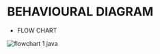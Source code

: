 # BEHAVIOURAL DIAGRAM

- FLOW CHART

![flowchart 1 java](https://user-images.githubusercontent.com/59721986/158030846-973b114e-f1db-495f-a3c2-5465af5aae44.png)